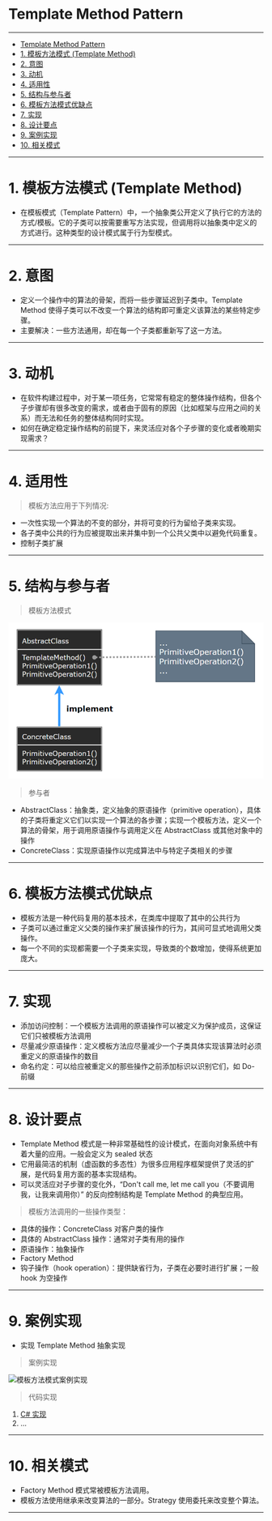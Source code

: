 # Template Method Pattern

---

- [Template Method Pattern](#template-method-pattern)
- [1. 模板方法模式 (Template Method)](#1-模板方法模式-template-method)
- [2. 意图](#2-意图)
- [3. 动机](#3-动机)
- [4. 适用性](#4-适用性)
- [5. 结构与参与者](#5-结构与参与者)
- [6. 模板方法模式优缺点](#6-模板方法模式优缺点)
- [7. 实现](#7-实现)
- [8. 设计要点](#8-设计要点)
- [9. 案例实现](#9-案例实现)
- [10. 相关模式](#10-相关模式)

---
# 1. 模板方法模式 (Template Method)

- 在模板模式（Template Pattern）中，一个抽象类公开定义了执行它的方法的方式/模板。它的子类可以按需要重写方法实现，但调用将以抽象类中定义的方式进行。这种类型的设计模式属于行为型模式。

---
# 2. 意图

- 定义一个操作中的算法的骨架，而将一些步骤延迟到子类中。Template Method 使得子类可以不改变一个算法的结构即可重定义该算法的某些特定步骤。
- 主要解决：一些方法通用，却在每一个子类都重新写了这一方法。

---
# 3. 动机

- 在软件构建过程中，对于某一项任务，它常常有稳定的整体操作结构，但各个子步骤却有很多改变的需求，或者由于固有的原因（比如框架与应用之间的关系）而无法和任务的整体结构同时实现。
- 如何在确定稳定操作结构的前提下，来灵活应对各个子步骤的变化或者晚期实现需求？

---
# 4. 适用性

> 模板方法应用于下列情况:

- 一次性实现一个算法的不变的部分，并将可变的行为留给子类来实现。
- 各子类中公共的行为应被提取出来并集中到一个公共父类中以避免代码重复。
- 控制子类扩展

---
# 5. 结构与参与者

> 模板方法模式

  ![模板方法模式](img/模板方法模式设计.png)

> 参与者

- AbstractClass：抽象类，定义抽象的原语操作（primitive operation），具体的子类将重定义它们以实现一个算法的各步骤；实现一个模板方法，定义一个算法的骨架，用于调用原语操作与调用定义在 AbstractClass 或其他对象中的操作
- ConcreteClass：实现原语操作以完成算法中与特定子类相关的步骤

---
# 6. 模板方法模式优缺点

- 模板方法是一种代码复用的基本技术，在类库中提取了其中的公共行为
- 子类可以通过重定义父类的操作来扩展该操作的行为，其间可显式地调用父类操作。
- 每一个不同的实现都需要一个子类来实现，导致类的个数增加，使得系统更加庞大。

---
# 7. 实现

- 添加访问控制：一个模板方法调用的原语操作可以被定义为保护成员，这保证它们只被模板方法调用
- 尽量减少原语操作：定义模板方法应尽量减少一个子类具体实现该算法时必须重定义的原语操作的数目
- 命名约定：可以给应被重定义的那些操作之前添加标识以识别它们，如 Do- 前缀

---
# 8. 设计要点

- Template Method 模式是一种非常基础性的设计模式，在面向对象系统中有着大量的应用。一般会定义为 sealed 状态
- 它用最简洁的机制（虚函数的多态性）为很多应用程序框架提供了灵活的扩展，是代码复用方面的基本实现结构。
- 可以灵活应对子步骤的变化外，“Don't call me, let me call you（不要调用我，让我来调用你）” 的反向控制结构是 Template Method 的典型应用。

> 模板方法调用的一些操作类型：

- 具体的操作：ConcreteClass 对客户类的操作
- 具体的 AbstractClass 操作：通常对子类有用的操作
- 原语操作：抽象操作
- Factory Method
- 钩子操作（hook operation）：提供缺省行为，子类在必要时进行扩展；一般 hook 为空操作

---
# 9. 案例实现

- 实现 Template Method 抽象实现

> 案例实现

  ![模板方法模式案例实现](./img/模板方法模式案例实现)

> 代码实现

1. [C# 实现](./../【设计模式】程序参考/DesignPatterns%20For%20CSharp/Behavioral%20Patterns/Template%20Method/AbstractClass.cs)
2. ...

---
# 10. 相关模式

- Factory Method 模式常被模板方法调用。
- 模板方法使用继承来改变算法的一部分。Strategy 使用委托来改变整个算法。

---